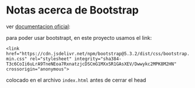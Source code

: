 # Notas acerca de Bootstrap

ver [documentacion oficial](https://getbootstrap.com/): 

para poder usar bootstrapt, en este proyecto usamos el link:

 `<link href="https://cdn.jsdelivr.net/npm/bootstrap@5.3.2/dist/css/bootstrap.min.css" rel="stylesheet" integrity="sha384-T3c6CoIi6uLrA9TneNEoa7RxnatzjcDSCmG1MXxSR1GAsXEV/Dwwykc2MPK8M2HN" crossorigin="anonymous">`

colocado en el archivo `index.html` antes de cerrar el head

